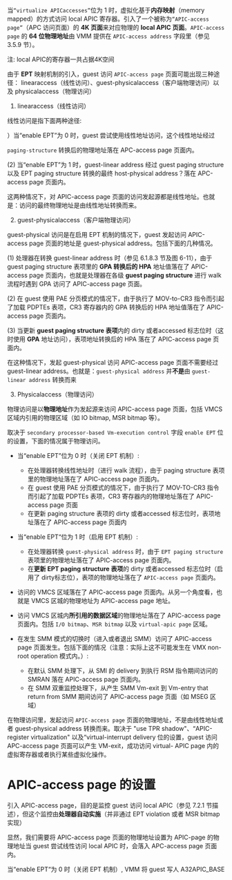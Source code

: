 
当`“virtualize APICaccesses”`位为 1 时，虚拟化基于**内存映射**（memory mapped）的方式访问 local APIC 寄存器。引入了一个被称为`“APIC-access page”`（APC 访问页面）的 **4K 页面**来对应物理的 **local APIC 页面**。`APIC-access page` 的 **64 位物理地址**由 VMM 提供在 `APIC-access address` 字段里（参见 3.5.9 节）。

注: local APIC的寄存器一共占据4K空间

由于 **EPT** 映射机制的引入，guest 访问 `APIC-access page` 页面可能出现三种途径： linearaccess（线性访问）、guest-physicalaccess（客户端物理访问）以及 physicalaccess（物理访问）

1. linearaccess（线性访问）

线性访问是指下面两种途径:

）当“enable EPT”为 0 时，guest 尝试使用线性地址访问，这个线性地址经过

 `paging-structure` 转换后的物理地址落在 APC-access page 页面内。

 (2) 当“enable EPT”为 1 时，guest-linear address 经过 guest paging structure 以及  EPT paging structure 转换的最终 host-physical address？落在 APC-access page 页面内。

这两种情况下，对 APIC-access page 页面的访问发起源都是线性地址。也就是：访问的最终物理地址是由线性地址转换而来。

2. guest-physicalaccess（客户端物理访问）

guest-physical 访问是在启用 EPT 机制的情况下，guest 发起访问 APIC-access page 页面的地址是 guest-physical address。包括下面的几种情况。

 (1) 处理器在转换 guest-linear address 时（参见 6.1.8.3 节及图 6-11），由于 guest  paging structure 表项里的 **GPA 转换后的 HPA** 地址值落在了 APIC-access page 页面内，也就是处理器在各级 **guest paging structure** 进行 walk 流程时遇到 GPA 访问了 APIC-access page 页面。

 (2) 在 guest 使用 PAE 分页模式的情况下，由于执行了 MOV-to-CR3 指令而引起了加载 PDPTEs 表项，CR3 寄存器内的 GPA 转换后的 HPA 地址值落在了 APIC-access page 页面内。

 (3) 当更新 **guest paging structure 表项**内的 dirty 或者accessed 标志位时（这时使用 **GPA** 地址访问），表项地址转换后的 HPA 落在了 APIC-access page 页面内。

在这种情况下，发起 guest-physical 访问 APIC-access page 页面不需要经过 guest-linear address。也就是：`guest-physical address` 并**不是**由 `guest-linear address` 转换而来

3. Physicalaccess（物理访问）

物理访问是以**物理地址**作为发起源来访问 APIC-access page 页面，包括 VMCS 区域内引用的物理区域（如 IO bitmap, MSR bitmap 等）。

取决于 `secondary processor-based Vm-execution control` 字段 `enable EPT` 位的设置，下面的情况属于物理访问。

* 当“enable EPT”位为 0 时（关闭 EPT 机制）:
    * 在处理器转换线性地址时（进行 walk 流程），由于 paging structure 表项里的物理地址落在了 APIC-access page 页面内。
    * 在 guest 使用 PAE 分页模式的情况下，由于执行了 MOV-TO-CR3 指令而引起了加载 PDPTEs 表项，CR3 寄存器内的物理地址落在了 APIC-access page 页面
    * 在更新 paging structure 表项的 dirty 或者accessed 标志位时，表项地址落在了 APIC-access page 页面内

* 当“enable EPT“位为 1 时（启用 EPT 机制）:
    * 在处理器转换 `guest-physical address` 时，由于 `EPT paging structure` 表项里的物理地址落在了 APIC-access page 页面内。
    * 在**更新 EPT paging structure 表项**的 dirty 或者accessed 标志位时（启用了 dirty标志位），表项的物理地址落在了 `APIC-access page` 页面内。

* 访问的 VMCS 区域落在了 APIC-access page 页面内。从另一个角度看，也就是 VMCS 区城的物理地址为 APIC-access page 地址。
* 访问 VMCS 区城内**所引用的数据区域**的物理地址落在了 APIC-access page 页面内。包括 `I/O bitmap`、`MSR bitmap` 以及 `virtual-apic page` 区域。
* 在发生 SMM 模式的切换时（进入或者退出 SMM）访问了 APIC-access page 页面发生。包括下面的情况（注意：实际上这不可能发生在 VMX non- root operation 模式内。）:
    * 在默认 SMM 处理下，从 SMI 的 delivery 到执行 RSM 指令期间访问的  SMRAN 落在 APIC-access page 页面内。
    * 在 SMM 双重监控处理下，从产生 SMM Vm-exit 到 Vm-entry that return from SMM 期间访问了 APIC-access page 页面（如 MSEG 区域）

在物理访问里，发起访问 `APIC-access page` 页面的物理地址，不是由线性地址或者  guest-physical address 转换而来。取决于 "use TPR shadow"、“APIC-register virtualization" 以及“virtual-interrupt delivery 位的设置，guest 访问 APC-access page 页面可以产生 VM-exit，成功访问 virtual- APIC page 内的虚拟寄存器或者执行某些虚拟化操作。

# APIC-access page 的设置

引入 APIC-access page，目的是监控 guest 访问 local APIC（参见 7.2.1 节描述），但这个监控由**处理器自动实施**（并非通过 EPT violation 或者 MSR bitmap 实现）

显然，我们需要将 APIC-access page 页面的物理地址设置为 APIC-page 的物理地址当 guest 尝试线性访问 local APIC 时，会落入 APC-access page 页面内。

当“enable EPT“为 0 时（关闭 EPT 机制）, VMM 将 guest 写人 A32APIC_BASE